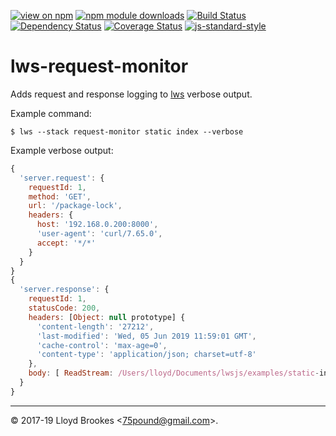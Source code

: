 [![view on npm](https://img.shields.io/npm/v/lws-request-monitor.svg)](https://www.npmjs.org/package/lws-request-monitor)
[![npm module downloads](https://img.shields.io/npm/dt/lws-request-monitor.svg)](https://www.npmjs.org/package/lws-request-monitor)
[![Build Status](https://travis-ci.org/lwsjs/request-monitor.svg?branch=master)](https://travis-ci.org/lwsjs/request-monitor)
[![Dependency Status](https://badgen.net/david/dep/lwsjs/request-monitor)](https://david-dm.org/lwsjs/request-monitor)
[![Coverage Status](https://coveralls.io/repos/github/lwsjs/request-monitor/badge.svg)](https://coveralls.io/github/lwsjs/request-monitor)
[![js-standard-style](https://img.shields.io/badge/code%20style-standard-brightgreen.svg)](https://github.com/feross/standard)

# lws-request-monitor

Adds request and response logging to [lws](https://github.com/lwsjs/lws) verbose output.

Example command: 

```
$ lws --stack request-monitor static index --verbose
```

Example verbose output:


```js
{
  'server.request': {
    requestId: 1,
    method: 'GET',
    url: '/package-lock',
    headers: {
      host: '192.168.0.200:8000',
      'user-agent': 'curl/7.65.0',
      accept: '*/*'
    }
  }
}
{
  'server.response': {
    requestId: 1,
    statusCode: 200,
    headers: [Object: null prototype] {
      'content-length': '27212',
      'last-modified': 'Wed, 05 Jun 2019 11:59:01 GMT',
      'cache-control': 'max-age=0',
      'content-type': 'application/json; charset=utf-8'
    },
    body: [ ReadStream: /Users/lloyd/Documents/lwsjs/examples/static-index/package-lock.json ]
  }
}
```

* * *

&copy; 2017-19 Lloyd Brookes \<75pound@gmail.com\>.
